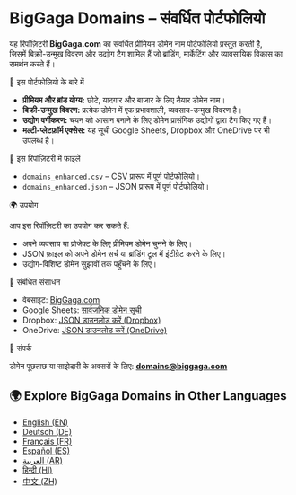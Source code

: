 # BigGaga Domains – संवर्धित पोर्टफोलियो

यह रिपॉज़िटरी **BigGaga.com** का संवर्धित प्रीमियम डोमेन नाम पोर्टफोलियो प्रस्तुत करती है,  
जिसमें बिक्री-उन्मुख विवरण और उद्योग टैग शामिल हैं जो ब्रांडिंग, मार्केटिंग और व्यावसायिक विकास का समर्थन करते हैं।  

📌 इस पोर्टफोलियो के बारे में

- **प्रीमियम और ब्रांड योग्य:** छोटे, यादगार और बाजार के लिए तैयार डोमेन नाम।  
- **बिक्री-उन्मुख विवरण:** प्रत्येक डोमेन में एक प्रभावशाली, व्यवसाय-उन्मुख विवरण है।  
- **उद्योग वर्गीकरण:** चयन को आसान बनाने के लिए डोमेन प्रासंगिक उद्योगों द्वारा टैग किए गए हैं।  
- **मल्टी-प्लेटफ़ॉर्म एक्सेस:** यह सूची Google Sheets, Dropbox और OneDrive पर भी उपलब्ध है।  

📂 इस रिपॉज़िटरी में फ़ाइलें

- `domains_enhanced.csv` – CSV प्रारूप में पूर्ण पोर्टफोलियो।  
- `domains_enhanced.json` – JSON प्रारूप में पूर्ण पोर्टफोलियो।  

🌍 उपयोग

आप इस रिपॉज़िटरी का उपयोग कर सकते हैं:  

- अपने व्यवसाय या प्रोजेक्ट के लिए प्रीमियम डोमेन चुनने के लिए।  
- JSON फ़ाइल को अपने डोमेन सर्च या ब्रांडिंग टूल में इंटीग्रेट करने के लिए।  
- उद्योग-विशिष्ट डोमेन सुझावों तक पहुँचने के लिए।  

🔗 संबंधित संसाधन

- वेबसाइट: [BigGaga.com](https://biggaga.com)  
- Google Sheets: [सार्वजनिक डोमेन सूची](https://docs.google.com/spreadsheets/d/1UQU729cPbizfRyK6z-CQlxRp8N2tsarZOEqTbTGjCFE/edit?usp=sharing)  
- Dropbox: [JSON डाउनलोड करें (Dropbox)](https://www.dropbox.com/scl/fi/yijq86vv5l86apb037wmv/domains_hi.json?rlkey=v6h4nizhclzt1kofa86jkrdlv&st=i6bgutdz&dl=0)  
- OneDrive: [JSON डाउनलोड करें (OneDrive)](https://1drv.ms/u/c/c6c0dcda53e2941a/Ec1awOQMWBNMt2Ui8mkuRM0BRzB-iaeXyjcvbTYFgrVLhQ?download=1)  

📧 संपर्क

डोमेन पूछताछ या साझेदारी के अवसरों के लिए: **domains@biggaga.com**

## 🌍 Explore BigGaga Domains in Other Languages

- [English (EN)](https://github.com/BigGagaCom/biggaga-domains-en)
- [Deutsch (DE)](https://github.com/BigGagaCom/biggaga-domains-de)
- [Français (FR)](https://github.com/BigGagaCom/biggaga-domains-fr)
- [Español (ES)](https://github.com/BigGagaCom/biggaga-domains-es)
- [العربية (AR)](https://github.com/BigGagaCom/biggaga-domains-ar)
- [हिन्दी (HI)](https://github.com/BigGagaCom/biggaga-domains-hi)
- [中文 (ZH)](https://github.com/BigGagaCom/biggaga-domains-zh)

